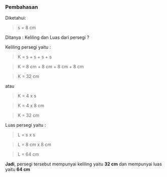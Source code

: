 ### **Pembahasan**

Diketahui:

>s = 8 cm

Ditanya : Keliling dan Luas dari persegi ?

Keliling persegi yaitu :

>K = s + s + s + s

>K = 8 cm + 8 cm + 8 cm + 8 cm

>K = 32 cm

atau

>K = 4 x s

>K = 4 x 8 cm

>K = 32 cm

Luas persegi yaitu :

>L = s x s

>L = 8 cm x 8 cm

>L = 64 cm

**Jadi**, persegi tersebut mempunyai keliling yaitu **32 cm** dan mempunyai luas yaitu **64 cm**